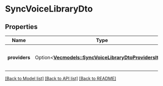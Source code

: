 # SyncVoiceLibraryDto

## Properties

Name | Type | Description | Notes
------------ | ------------- | ------------- | -------------
**providers** | Option<[**Vec<models::SyncVoiceLibraryDtoProvidersItem>**](SyncVoiceLibraryDtoProvidersItem.md)> | List of providers you want to sync. | [optional]

[[Back to Model list]](../README.md#documentation-for-models) [[Back to API list]](../README.md#documentation-for-api-endpoints) [[Back to README]](../README.md)


